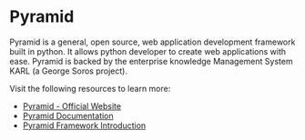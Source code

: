 # Pyramid

Pyramid is a general, open source, web application development framework built in python. It allows python developer to create web applications with ease. Pyramid is backed by the enterprise knowledge Management System KARL (a George Soros project).

Visit the following resources to learn more:

- [Pyramid - Official Website](https://trypyramid.com/)
- [Pyramid Documentation](https://docs.pyramid.com/en/latest/)
- [Pyramid Framework Introduction](https://www.tutorialspoint.com/python_web_development_libraries/python_web_development_libraries_pyramid_framework.htm)


